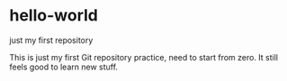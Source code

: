 # hello-world
just my first repository

This is just my first Git repository practice, need to start from zero. It still feels good to learn new stuff.
